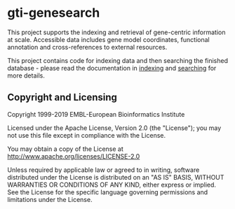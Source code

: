 # gti-genesearch

This project supports the indexing and retrieval of gene-centric information at scale. Accessible data includes gene model coordinates, functional annotation and cross-references to external resources.

This project contains code for indexing data and then searching the finished database - please read the documentation in [indexing](index.md) and [searching](search.md) for more details.

## Copyright and Licensing
Copyright 1999-2019 EMBL-European Bioinformatics Institute

Licensed under the Apache License, Version 2.0 (the "License"); you may not use this file except in compliance with the License.

You may obtain a copy of the License at http://www.apache.org/licenses/LICENSE-2.0

Unless required by applicable law or agreed to in writing, software distributed under the License is distributed on an "AS IS" BASIS, WITHOUT WARRANTIES OR CONDITIONS OF ANY KIND, either express or implied. See the License for the specific language governing permissions and limitations under the License.